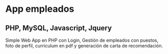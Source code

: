 # App empleados
## PHP, MySQL, Javascript, Jquery

Simple Web App en PHP con Login, Gestión de empleados con puestos, foto de perfil, curriculum en pdf y generación de carta de recomendación. 